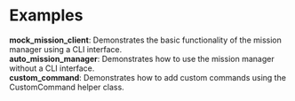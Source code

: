 # Examples
**mock_mission_client**: Demonstrates the basic functionality of the mission manager using a CLI interface.  
**auto_mission_manager**: Demonstrates how to use the mission manager without a CLI interface.  
**custom_command**: Demonstrates how to add custom commands using the CustomCommand helper class.
